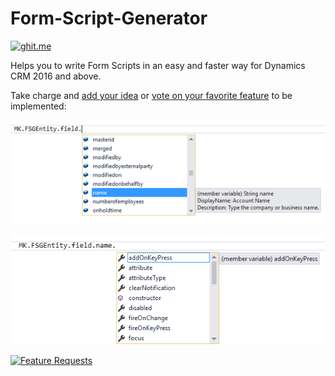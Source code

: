 # Form-Script-Generator
[![ghit.me](https://ghit.me/badge.svg?repo=mihirkadam/Form-Script-Generator)](https://ghit.me/repo/mihirkadam/Form-Script-Generator)

Helps you to write Form Scripts in an easy and faster way for Dynamics CRM 2016 and above.


Take charge and [add your idea](http://feathub.com/mihirkadam/Form-Script-Generator) or [vote on your favorite feature](http://feathub.com/mihirkadam/Form-Script-Generator) to be implemented:

![Alt text](/Form%20Script%20Generator/Form%20Script%20Generator/Images/VSIntelliSense-Field-1.png?raw=true "Visual Studio IntelliSense")

![Alt text](/Form%20Script%20Generator/Form%20Script%20Generator/Images/VSIntelliSense-Property-1.png?raw=true "Visual Studio IntelliSense")

[![Feature Requests](http://feathub.com/mihirkadam/Form-Script-Generator?format=svg)](http://feathub.com/mihirkadam/Form-Script-Generator)
